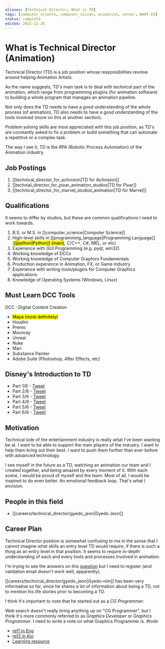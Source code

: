 ```yaml
---
aliases: [Technical Director, What is TD]
tags: [computer_science, computer_vision, animation, career, WHAT-IS]
status: complete
edited: 2021-12-26
---
```


# What is Technical Director (Animation)
Technical Director (TD) is a job position whose responsibilities revolve around helping Animation Artists.

As the name suggests, TD's main task is to deal with _technical_ part of the animation, which range from programming plugins (for animation software) to building a whole program that manages an animation pipeline.

Not only does the TD needs to have a good understanding of the whole process (of animation), TD also needs to have a good understanding of the tools involved (more on this at another section).

Problem solving skills are most appreciated with this job position, as TD's are constantly asked to fix a problem or build something that can automate a repetitive or a complex task.

The way I see it, TD is the RPA (Robotic Process Automation) of the Animation industry.

## Job Postings
1. [[technical_director_for_activision|TD for Activision]]
2. [[technial_director_for_pixar_animation_studios|TD for Pixar]]
3. [[technical_director_for_marvel_studios_animation|TD for Marvel]]

## Qualifications
It seems to differ by studios, but these are common qualifications I need to work towards.
1. B.S. or M.S. in [[computer_science|Computer Science]]
2. High-level skills in [[programming_language|Programming Language]] (<mark>[[python|Python]] (main)</mark>, C/C++, C#, MEL, or etc)
3. Experience with GUI Programming (e.g. pyqt, win32)
4. Working knowledge of DCCs
5. Working knowledge of Computer Graphics Fundamentals
6. Production experience in Animation, FX, or Game industry
7. Experience with writing tools/plugins for Computer Graphics applications
8. Knowledge of Operating Systems (Windows, Linux)

## Must Learn DCC Tools
DCC : Digital Content Creation
- <mark>Maya (most definitely)</mark>
- Houdini
- Premo
- Moonray
- Unreal
- Nuke
- Mari
- Substance Painter
- Adobe Suite (Photoshop, After Effects, etc)

## Disney's Introduction to TD
- Part 1/6 - [Tweet](https://twitter.com/DisneyAnimJobs/status/1387204744544849921?s=20)
- Part 2/6 - [Tweet](https://twitter.com/DisneyAnimJobs/status/1402385218879647746?s=20)
- Part 3/6 - [Tweet](https://twitter.com/DisneyAnimJobs/status/1415069184434708480?s=20)
- Part 4/6 - [Tweet](https://twitter.com/DisneyAnimJobs/status/1435350970075009025?s=20)
- Part 5/6 - [Tweet](https://twitter.com/DisneyAnimJobs/status/1450522314290827268?s=20)
- Part 6/6 - [Tweet](https://twitter.com/DisneyAnimJobs/status/1458509911441088513?s=20)

## Motivation
Technical side of the entertainment industry is really what I've been wanting be at.
I want to be able to support the main players of the industry.
I want to help them bring out their best.
I want to push them further than ever before with advanced technology.

I see myself in the future as a TD, watching an animation our team and I created together, and being amazed by every moment of it. With each scene, I would be proud of myself and the team. Most of all, I would be inspired to do even better.
An emotional feedback loop. That's what I envision.

## People in this field
- [[careers/technical_director/gyedo_jeon|Gyedo Jeon]]

## Career Plan
Technical Director position is somewhat confusing to me in the sense that I cannot imagine what skills an entry level TD would require, if there is such a thing as an entry level in that position. It seems to require in-depth understanding of each and every tools and processes involved in animation.

I'm trying to see the answers on this [question](https://cglink.com/index.php?mid=talk&l=en&m=0&listStyle=list&page=2&document_srl=2433818) but I need to register (and validation email doesn't work well, apparently).

[[careers/technical_director/gyedo_jeon|Gyedo-nim]] has been very informative so far, since he shares a lot of information about being a TD, not to mention his life stories prior to becoming a TD.

I think it's important to note that he started out as a _CG Programmer_.

Web search doesn't really bring anything up on "CG Programmer", but I think it's more commonly referred to as _Graphics Developer_ or _Graphics Programmer_.
I need to write a note on what Graphics Programmer is. #todo 
- [ref1 in Eng](https://www.noodle.com/articles/how-to-become-a-graphics-developer-and-bring-game-concepts-to-life)
- [ref2 in Kor](https://gamedevforever.com/194)
- [Learning resource](https://gabrielgambetta.com/computer-graphics-from-scratch/)

